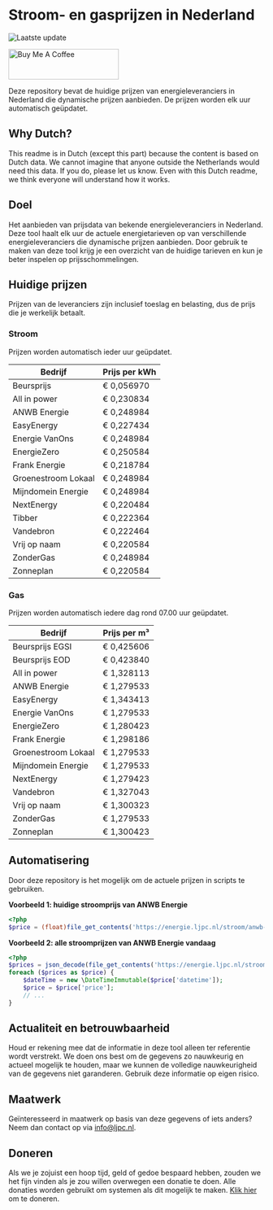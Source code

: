 # Stroom- en gasprijzen in Nederland

![Laatste update](https://img.shields.io/badge/laatste%20update-2024--12--23%2012%3A00%20CET-brightgreen)

<a href="https://www.buymeacoffee.com/Lars-" target="_blank"><img src="https://cdn.buymeacoffee.com/buttons/v2/default-orange.png" alt="Buy Me A Coffee" height="60" style="height: 60px !important;width: 217px !important;" ></a>

Deze repository bevat de huidige prijzen van energieleveranciers in Nederland die dynamische prijzen aanbieden. De prijzen worden elk uur automatisch geüpdatet.

## Why Dutch?

This readme is in Dutch (except this part) because the content is based on Dutch data. We cannot imagine that anyone outside the Netherlands would need this data. If you do, please let us know. Even with this Dutch readme, we think
everyone will understand how it works.

## Doel

Het aanbieden van prijsdata van bekende energieleveranciers in Nederland. Deze tool haalt elk uur de actuele energietarieven op van verschillende energieleveranciers die dynamische prijzen aanbieden. Door gebruik te maken van deze tool
krijg je een overzicht van de huidige tarieven en kun je beter inspelen op prijsschommelingen.

## Huidige prijzen

Prijzen van de leveranciers zijn inclusief toeslag en belasting, dus de prijs die je werkelijk betaalt.

### Stroom

Prijzen worden automatisch ieder uur geüpdatet.

 Bedrijf | Prijs per kWh 
---------|---------------
Beursprijs | € 0,056970
All in power | € 0,230834
ANWB Energie | € 0,248984
EasyEnergy | € 0,227434
Energie VanOns | € 0,248984
EnergieZero | € 0,250584
Frank Energie | € 0,218784
Groenestroom Lokaal | € 0,248984
Mijndomein Energie | € 0,248984
NextEnergy | € 0,220484
Tibber | € 0,222364
Vandebron | € 0,222464
Vrij op naam | € 0,220584
ZonderGas | € 0,248984
Zonneplan | € 0,220584


### Gas

Prijzen worden automatisch iedere dag rond 07.00 uur geüpdatet.

 Bedrijf | Prijs per m³ 
---------|--------------
Beursprijs EGSI | € 0,425606
Beursprijs EOD | € 0,423840
All in power | € 1,328113
ANWB Energie | € 1,279533
EasyEnergy | € 1,343413
Energie VanOns | € 1,279533
EnergieZero | € 1,280423
Frank Energie | € 1,298186
Groenestroom Lokaal | € 1,279533
Mijndomein Energie | € 1,279533
NextEnergy | € 1,279423
Vandebron | € 1,327043
Vrij op naam | € 1,300323
ZonderGas | € 1,279533
Zonneplan | € 1,300423


## Automatisering

Door deze repository is het mogelijk om de actuele prijzen in scripts te gebruiken.

**Voorbeeld 1: huidige stroomprijs van ANWB Energie**

```php
<?php
$price = (float)file_get_contents('https://energie.ljpc.nl/stroom/anwb-energie-nu.txt');

```

**Voorbeeld 2: alle stroomprijzen van ANWB Energie vandaag**

```php
<?php
$prices = json_decode(file_get_contents('https://energie.ljpc.nl/stroom/all-in-power-vandaag.json'),true);
foreach ($prices as $price) {
    $dateTime = new \DateTimeImmutable($price['datetime']);
    $price = $price['price'];
    // ...
}
```

## Actualiteit en betrouwbaarheid

Houd er rekening mee dat de informatie in deze tool alleen ter referentie wordt verstrekt. We doen ons best om de gegevens zo nauwkeurig en actueel mogelijk te houden, maar we kunnen de volledige nauwkeurigheid van de gegevens niet
garanderen. Gebruik deze informatie op eigen risico.

## Maatwerk

Geïnteresseerd in maatwerk op basis van deze gegevens of iets anders? Neem dan contact op
via [info@ljpc.nl](mailto:info@ljpc.nl?subject=Energie%20prijzen).

## Doneren

Als we je zojuist een hoop tijd, geld of gedoe bespaard hebben, zouden we het fijn vinden als je zou willen overwegen een
donatie te doen. Alle donaties worden gebruikt om systemen als dit mogelijk te
maken. [Klik hier](https://www.buymeacoffee.com/Lars-) om te doneren.

